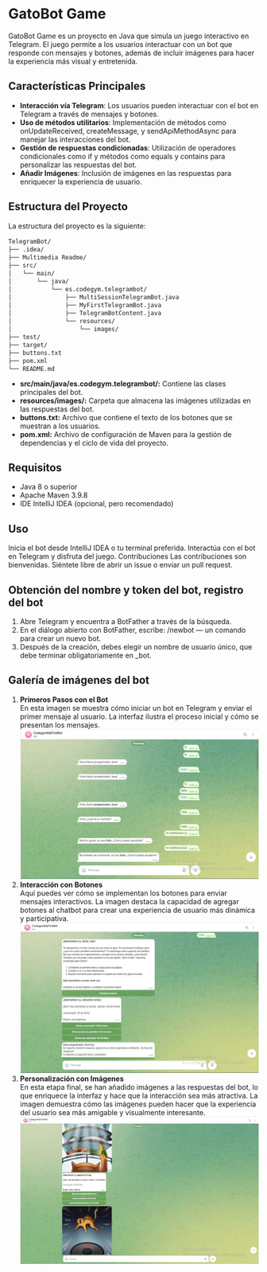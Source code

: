 # GatoBot Game
GatoBot Game es un proyecto en Java que simula un juego interactivo en Telegram. El juego permite a los usuarios interactuar con un bot que responde con mensajes y botones, además de incluir imágenes para hacer la experiencia más visual y entretenida.

## Características Principales
- **Interacción vía Telegram**: Los usuarios pueden interactuar con el bot en Telegram a través de mensajes y botones.  
- **Uso de métodos utilitarios**: Implementación de métodos como onUpdateReceived, createMessage, y sendApiMethodAsync para manejar las interacciones del bot.  
- **Gestión de respuestas condicionadas**: Utilización de operadores condicionales como if y métodos como equals y contains para personalizar las respuestas del bot.  
- **Añadir Imágenes**: Inclusión de imágenes en las respuestas para enriquecer la experiencia de usuario.

## Estructura del Proyecto
La estructura del proyecto es la siguiente:
```
TelegramBot/
├── .idea/
├── Multimedia Readme/
├── src/
│   └── main/
│       └── java/
│           └── es.codegym.telegrambot/
│               ├── MultiSessionTelegramBot.java
│               ├── MyFirstTelegramBot.java
│               ├── TelegramBotContent.java
│               └── resources/
│                   └── images/
├── test/
├── target/
├── buttons.txt
├── pom.xml
└── README.md
```

- **src/main/java/es.codegym.telegrambot/:** Contiene las clases principales del bot.  
- **resources/images/:** Carpeta que almacena las imágenes utilizadas en las respuestas del bot.  
- **buttons.txt:** Archivo que contiene el texto de los botones que se muestran a los usuarios.  
- **pom.xml:** Archivo de configuración de Maven para la gestión de dependencias y el ciclo de vida del proyecto.

## Requisitos
- Java 8 o superior  
- Apache Maven 3.9.8  
- IDE IntelliJ IDEA (opcional, pero recomendado)

## Uso
Inicia el bot desde IntelliJ IDEA o tu terminal preferida.
Interactúa con el bot en Telegram y disfruta del juego.
Contribuciones
Las contribuciones son bienvenidas. Siéntete libre de abrir un issue o enviar un pull request.

## Obtención del nombre y token del bot, registro del bot
1. Abre Telegram y encuentra a BotFather a través de la búsqueda.  
2. En el diálogo abierto con BotFather, escribe: /newbot — un comando para crear un nuevo bot.  
3. Después de la creación, debes elegir un nombre de usuario único, que debe terminar obligatoriamente en _bot.

## Galería de imágenes del bot

1. **Primeros Pasos con el Bot**  
   En esta imagen se muestra cómo iniciar un bot en Telegram y enviar el primer mensaje al usuario. La interfaz ilustra el proceso inicial y cómo se presentan los mensajes.
![Primeros pasos con el bot](./Multimedia%20Readme/GatoBot%20Dia%201.png)  
2. **Interacción con Botones**  
   Aquí puedes ver cómo se implementan los botones para enviar mensajes interactivos. La imagen destaca la capacidad de agregar botones al chatbot para crear una experiencia de usuario más dinámica y participativa.
![GatoBotGame con botones agregados](./Multimedia%20Readme/GatoBot%202.png)  
3. **Personalización con Imágenes**  
   En esta etapa final, se han añadido imágenes a las respuestas del bot, lo que enriquece la interfaz y hace que la interacción sea más atractiva. La imagen demuestra cómo las imágenes pueden hacer que la experiencia del usuario sea más amigable y visualmente interesante.
![Dinamica de GatoBotGame con imagenes](./Multimedia%20Readme/GatoBot%203.png)





